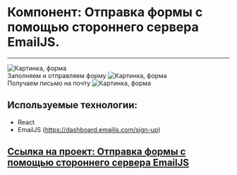 # Компонент: Отправка формы с помощью стороннего сервера EmailJS.
---
![Картинка, форма](https://github.com/nikolaysaitov/form_submission_react/src/images/s1.jpg)
</br>
Заполняем и отправляем форму
![Картинка, форма](https://github.com/nikolaysaitov/form_submission_react/src/images/s2.jpg)
</br>
Получаем письмо на почту
![Картинка, форма](https://github.com/nikolaysaitov/form_submission_react/src/images/s3.jpg)
</br>


## Используемые технологии:

- React
- EmailJS (https://dashboard.emailjs.com/sign-up)


## [Ссылка на проект: Отправка формы с помощью стороннего сервера EmailJS](https://form-submission-react.vercel.app/)
